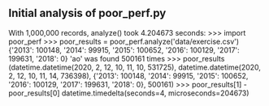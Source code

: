 ## Initial analysis of poor_perf.py
With 1,000,000 records, analyze() took 4.204673 seconds:
    >>> import poor_perf
    >>> poor_results = poor_perf.analyze('data/exercise.csv')
    {'2013': 100148, '2014': 99915, '2015': 100652, '2016': 100129, '2017': 199631, '2018': 0}
    'ao' was found 500161 times
    >>> poor_results
    (datetime.datetime(2020, 2, 12, 10, 11, 10, 531725), datetime.datetime(2020, 2, 12, 10, 11, 14, 736398), {'2013': 100148, '2014': 99915, '2015': 100652, '2016': 100129, '2017': 199631, '2018': 0}, 500161)
    >>> poor_results[1] - poor_results[0]
    datetime.timedelta(seconds=4, microseconds=204673)
